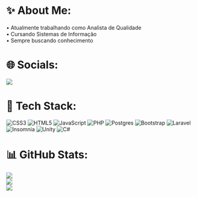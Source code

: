 
# :sparkles: About Me:
• Atualmente trabalhando como Analista de Qualidade
<br>
• Cursando Sistemas de Informação
<br>
• Sempre buscando conhecimento

# 🌐 Socials:

<div>
<a href="https://www.linkedin.com/in/mariana-dircksen-a0463621a/" target="_blank"><img loading="lazy" src="https://img.shields.io/badge/-LinkedIn-%230077B5?style=for-the-badge&logo=linkedin&logoColor=white" target="_blank"></a>   
</div>

# 🚀 Tech Stack:
![CSS3](https://img.shields.io/badge/css3-%231572B6.svg?style=flat&logo=css3&logoColor=white) ![HTML5](https://img.shields.io/badge/html5-%23E34F26.svg?style=flat&logo=html5&logoColor=white) ![JavaScript](https://img.shields.io/badge/javascript-%23323330.svg?style=flat&logo=javascript&logoColor=%23F7DF1E) ![PHP](https://img.shields.io/badge/php-%23777BB4.svg?style=flat&logo=php&logoColor=white) ![Postgres](https://img.shields.io/badge/postgres-%23316192.svg?style=flat&logo=postgresql&logoColor=white) ![Bootstrap](https://img.shields.io/badge/bootstrap-%238511FA.svg?style=flat&logo=bootstrap&logoColor=white) ![Laravel](https://img.shields.io/badge/laravel-%23FF2D20.svg?style=flat&logo=laravel&logoColor=white) ![Insomnia](https://img.shields.io/badge/Insomnia-black?style=flat&logo=insomnia&logoColor=5849BE) ![Unity](https://img.shields.io/badge/unity-%23000.svg?style=flat&logo=unity&logoColor=white) ![C#](https://img.shields.io/badge/c#-%23000.svg?style=flat&logo=c#&logoColor=white)




# :bar_chart: GitHub Stats:
![](https://github-readme-stats.vercel.app/api?username=maridircksen&theme=merko&hide_border=false&include_all_commits=true&count_private=false)<br/>
![](https://github-readme-streak-stats.herokuapp.com/?user=maridircksen&theme=merko&hide_border=false)<br/>
![](https://github-readme-stats.vercel.app/api/top-langs/?username=maridircksen&theme=merko&hide_border=false&include_all_commits=true&count_private=false&layout=compact)
